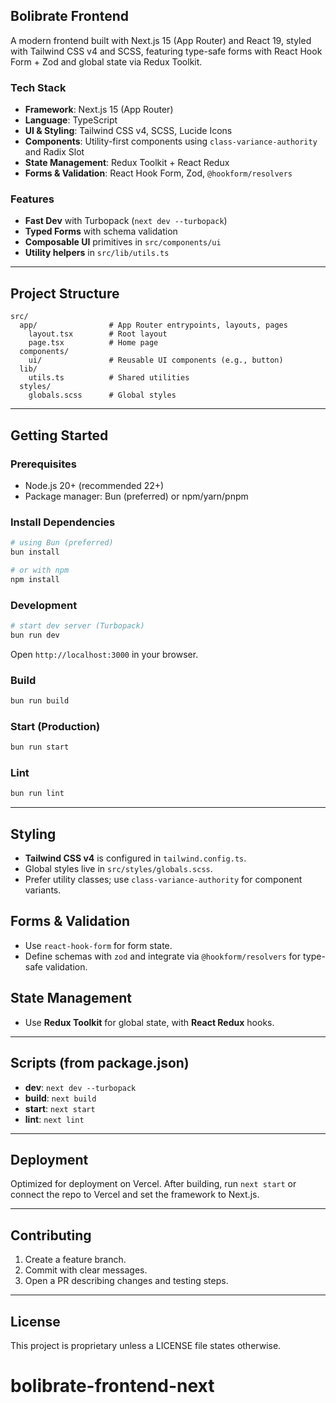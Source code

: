 ## Bolibrate Frontend

A modern frontend built with Next.js 15 (App Router) and React 19, styled with Tailwind CSS v4 and SCSS, featuring type-safe forms with React Hook Form + Zod and global state via Redux Toolkit.

### Tech Stack

- **Framework**: Next.js 15 (App Router)
- **Language**: TypeScript
- **UI & Styling**: Tailwind CSS v4, SCSS, Lucide Icons
- **Components**: Utility-first components using `class-variance-authority` and Radix Slot
- **State Management**: Redux Toolkit + React Redux
- **Forms & Validation**: React Hook Form, Zod, `@hookform/resolvers`

### Features

- **Fast Dev** with Turbopack (`next dev --turbopack`)
- **Typed Forms** with schema validation
- **Composable UI** primitives in `src/components/ui`
- **Utility helpers** in `src/lib/utils.ts`

---

## Project Structure

```
src/
  app/                # App Router entrypoints, layouts, pages
    layout.tsx        # Root layout
    page.tsx          # Home page
  components/
    ui/               # Reusable UI components (e.g., button)
  lib/
    utils.ts          # Shared utilities
  styles/
    globals.scss      # Global styles
```

---

## Getting Started

### Prerequisites

- Node.js 20+ (recommended 22+)
- Package manager: Bun (preferred) or npm/yarn/pnpm

### Install Dependencies

```bash
# using Bun (preferred)
bun install

# or with npm
npm install
```

### Development

```bash
# start dev server (Turbopack)
bun run dev
```

Open `http://localhost:3000` in your browser.

### Build

```bash
bun run build
```

### Start (Production)

```bash
bun run start
```

### Lint

```bash
bun run lint
```

---

## Styling

- **Tailwind CSS v4** is configured in `tailwind.config.ts`.
- Global styles live in `src/styles/globals.scss`.
- Prefer utility classes; use `class-variance-authority` for component variants.

## Forms & Validation

- Use `react-hook-form` for form state.
- Define schemas with `zod` and integrate via `@hookform/resolvers` for type-safe validation.

## State Management

- Use **Redux Toolkit** for global state, with **React Redux** hooks.

---

## Scripts (from package.json)

- **dev**: `next dev --turbopack`
- **build**: `next build`
- **start**: `next start`
- **lint**: `next lint`

---

## Deployment

Optimized for deployment on Vercel. After building, run `next start` or connect the repo to Vercel and set the framework to Next.js.

---

## Contributing

1. Create a feature branch.
2. Commit with clear messages.
3. Open a PR describing changes and testing steps.

---

## License

This project is proprietary unless a LICENSE file states otherwise.
# bolibrate-frontend-next
